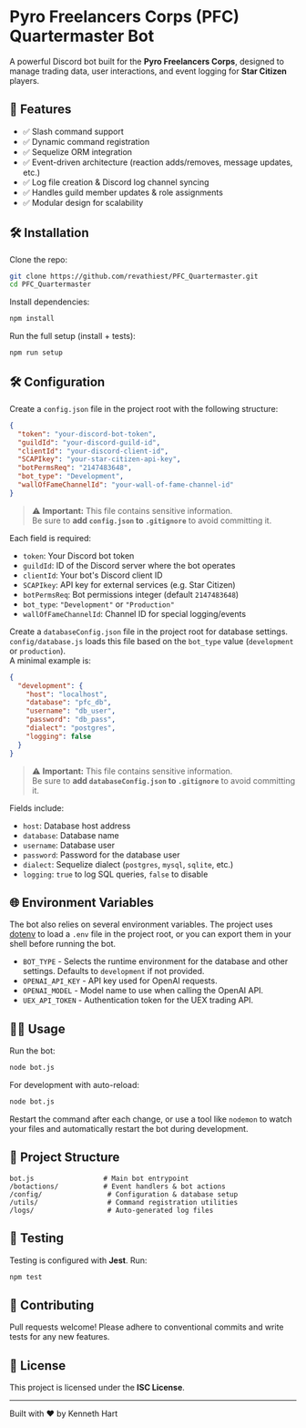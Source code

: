 
# Pyro Freelancers Corps (PFC) Quartermaster Bot

A powerful Discord bot built for the **Pyro Freelancers Corps**, designed to manage trading data, user interactions, and event logging for **Star Citizen** players.

## 🚀 Features

- ✅ Slash command support
- ✅ Dynamic command registration
- ✅ Sequelize ORM integration
- ✅ Event-driven architecture (reaction adds/removes, message updates, etc.)
- ✅ Log file creation & Discord log channel syncing
- ✅ Handles guild member updates & role assignments
- ✅ Modular design for scalability

## 🛠️ Installation

Clone the repo:

```bash
git clone https://github.com/revathiest/PFC_Quartermaster.git
cd PFC_Quartermaster
```

Install dependencies:

```bash
npm install
```

Run the full setup (install + tests):

```bash
npm run setup
```

## 🛠️ Configuration

Create a `config.json` file in the project root with the following structure:

```json
{
  "token": "your-discord-bot-token",
  "guildId": "your-discord-guild-id",
  "clientId": "your-discord-client-id",
  "SCAPIkey": "your-star-citizen-api-key",
  "botPermsReq": "2147483648",
  "bot_type": "Development",
  "wallOfFameChannelId": "your-wall-of-fame-channel-id"
}
```

> ⚠️ **Important:** This file contains sensitive information.  
> Be sure to **add `config.json` to `.gitignore`** to avoid committing it.

Each field is required:

- `token`: Your Discord bot token
- `guildId`: ID of the Discord server where the bot operates
- `clientId`: Your bot's Discord client ID
- `SCAPIkey`: API key for external services (e.g. Star Citizen)
- `botPermsReq`: Bot permissions integer (default `2147483648`)
- `bot_type`: `"Development"` or `"Production"`
- `wallOfFameChannelId`: Channel ID for special logging/events

Create a `databaseConfig.json` file in the project root for database settings.  
`config/database.js` loads this file based on the `bot_type` value (`development` or `production`).  
A minimal example is:

```json
{
  "development": {
    "host": "localhost",
    "database": "pfc_db",
    "username": "db_user",
    "password": "db_pass",
    "dialect": "postgres",
    "logging": false
  }
}
```

> ⚠️ **Important:** This file contains sensitive information.  
> Be sure to **add `databaseConfig.json` to `.gitignore`** to avoid committing it.

Fields include:
- `host`: Database host address
- `database`: Database name
- `username`: Database user
- `password`: Password for the database user
- `dialect`: Sequelize dialect (`postgres`, `mysql`, `sqlite`, etc.)
- `logging`: `true` to log SQL queries, `false` to disable

## 🌐 Environment Variables

The bot also relies on several environment variables. The project uses
[dotenv](https://github.com/motdotla/dotenv) to load a `.env` file in the
project root, or you can export them in your shell before running the bot.

- `BOT_TYPE` - Selects the runtime environment for the database and other
  settings. Defaults to `development` if not provided.
- `OPENAI_API_KEY` - API key used for OpenAI requests.
- `OPENAI_MODEL` - Model name to use when calling the OpenAI API.
- `UEX_API_TOKEN` - Authentication token for the UEX trading API.

## 🏃‍♂️ Usage

Run the bot:

```bash
node bot.js
```

For development with auto-reload:

```bash
node bot.js
```

Restart the command after each change, or use a tool like `nodemon` to
watch your files and automatically restart the bot during development.

## 📂 Project Structure

```text
bot.js                 # Main bot entrypoint
/botactions/           # Event handlers & bot actions
/config/                # Configuration & database setup
/utils/                 # Command registration utilities
/logs/                  # Auto-generated log files
```

## 🧪 Testing

Testing is configured with **Jest**. Run:

```bash
npm test
```

## 🤝 Contributing

Pull requests welcome! Please adhere to conventional commits and write tests for any new features.

## 📜 License

This project is licensed under the **ISC License**.

---

Built with ❤️ by Kenneth Hart
